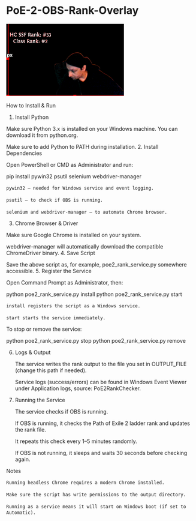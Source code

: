 # PoE-2-OBS-Rank-Overlay

![Service Demo](demo.png)

How to Install & Run
1. Install Python

Make sure Python 3.x is installed on your Windows machine. You can download it from python.org.

Make sure to add Python to PATH during installation.
2. Install Dependencies

Open PowerShell or CMD as Administrator and run:

pip install pywin32 psutil selenium webdriver-manager

    pywin32 — needed for Windows service and event logging.

    psutil — to check if OBS is running.

    selenium and webdriver-manager — to automate Chrome browser.

3. Chrome Browser & Driver

Make sure Google Chrome is installed on your system.

webdriver-manager will automatically download the compatible ChromeDriver binary.
4. Save Script

Save the above script as, for example, poe2_rank_service.py somewhere accessible.
5. Register the Service

Open Command Prompt as Administrator, then:

python poe2_rank_service.py install
python poe2_rank_service.py start

    install registers the script as a Windows service.

    start starts the service immediately.

To stop or remove the service:

python poe2_rank_service.py stop
python poe2_rank_service.py remove

6. Logs & Output

    The service writes the rank output to the file you set in OUTPUT_FILE (change this path if needed).

    Service logs (success/errors) can be found in Windows Event Viewer under Application logs, source: PoE2RankChecker.

7. Running the Service

    The service checks if OBS is running.

    If OBS is running, it checks the Path of Exile 2 ladder rank and updates the rank file.

    It repeats this check every 1–5 minutes randomly.

    If OBS is not running, it sleeps and waits 30 seconds before checking again.

Notes

    Running headless Chrome requires a modern Chrome installed.

    Make sure the script has write permissions to the output directory.

    Running as a service means it will start on Windows boot (if set to Automatic).
